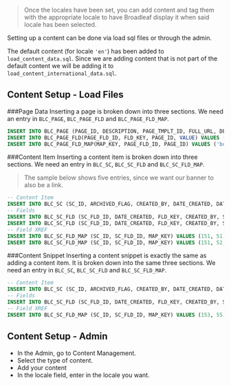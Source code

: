 > Once the locales have been set, you can add content and tag them with the appropriate locale to have Broadleaf display it when said locale has been selected.


Setting up a content can be done via load sql files or through the admin.

The default content (for locale ```'en'```) has been added to ```load_content_data.sql```. Since we are adding content that is not part of the default content we will be adding it to ```load_content_international_data.sql```. 

## <a name="wiki-content-setup" />Content Setup - Load Files

###Page Data
Inserting a page is broken down into three sections. We need an entry in ```BLC_PAGE```, ```BLC_PAGE_FLD``` and ```BLC_PAGE_FLD_MAP```. 

```sql
INSERT INTO BLC_PAGE (PAGE_ID, DESCRIPTION, PAGE_TMPLT_ID, FULL_URL, DELETED_FLAG, ARCHIVED_FLAG) VALUES (11, 'FAQ', 2, '/faq', FALSE, FALSE);
INSERT INTO BLC_PAGE_FLD(PAGE_FLD_ID, FLD_KEY, PAGE_ID, VALUE) VALUES (12, 'body', 11, '<HTML content>');
INSERT INTO BLC_PAGE_FLD_MAP(MAP_KEY, PAGE_FLD_ID, PAGE_ID) VALUES ('body', 12, 11);
```

###Content Item
Inserting a content item is broken down into three sections. We need an entry in ```BLC_SC```, ```BLC_SC_FLD``` and ```BLC_SC_FLD_MAP```.   

>The sample below shows five entries, since we want our banner to also be a link.

```sql
-- Content Item
INSERT INTO BLC_SC (SC_ID, ARCHIVED_FLAG, CREATED_BY, DATE_CREATED, DATE_UPDATED, UPDATED_BY, CONTENT_NAME, DELETED_FLAG, OFFLINE_FLAG, PRIORITY, LOCALE_CODE, SC_TYPE_ID) VALUES (151, FALSE, 1, CURRENT_TIMESTAMP, CURRENT_TIMESTAMP, 1, 'Promocion - 20% de descuento en todas las camisas', FALSE, FALSE, 1, 'es', 1);
-- Fields
INSERT INTO BLC_SC_FLD (SC_FLD_ID, DATE_CREATED, FLD_KEY, CREATED_BY, SC_ID, VALUE) VALUES (51, CURRENT_TIMESTAMP, 'imageUrl', 1, 151, '/img/banners/promocion-camisas.jpg');
INSERT INTO BLC_SC_FLD (SC_FLD_ID, DATE_CREATED, FLD_KEY, CREATED_BY, SC_ID, VALUE) VALUES (52, CURRENT_TIMESTAMP, 'targetUrl', 1, 151, '/merchandise');
-- Field XREF
INSERT INTO BLC_SC_FLD_MAP (SC_ID, SC_FLD_ID, MAP_KEY) VALUES (151, 51, 'imageUrl');
INSERT INTO BLC_SC_FLD_MAP (SC_ID, SC_FLD_ID, MAP_KEY) VALUES (151, 52, 'targetUrl');
```

###Content Snippet
Inserting a content snippet is exactly the same as adding a content item. It is broken down into the same three sections. We need an entry in ```BLC_SC```, ```BLC_SC_FLD``` and ```BLC_SC_FLD_MAP```.

```sql
-- Content Item
INSERT INTO BLC_SC (SC_ID, ARCHIVED_FLAG, CREATED_BY, DATE_CREATED, DATE_UPDATED, UPDATED_BY, CONTENT_NAME, DELETED_FLAG, OFFLINE_FLAG, PRIORITY, LOCALE_CODE, SC_TYPE_ID) VALUES (153, FALSE, 1, CURRENT_TIMESTAMP, CURRENT_TIMESTAMP, 1, 'Home Page Snippet (es) - Aficionado', FALSE, FALSE, 5, 'es', 2);
-- Fields
INSERT INTO BLC_SC_FLD (SC_FLD_ID, DATE_CREATED, FLD_KEY, CREATED_BY, SC_ID, VALUE) VALUES (55, CURRENT_TIMESTAMP, 'htmlContent', 1, 153, '<HTML content>');
-- Field XREF
INSERT INTO BLC_SC_FLD_MAP (SC_ID, SC_FLD_ID, MAP_KEY) VALUES (153, 55, 'htmlContent');
```

## <a name="wiki-content-setup-admin" />Content Setup - Admin

- In the Admin, go to Content Management. 
- Select the type of content.
- Add your content
- In the locale field, enter in the locale you want.
